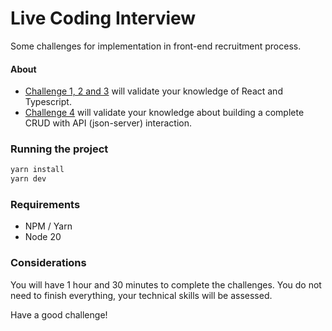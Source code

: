 # Live Coding Interview

Some challenges for implementation in front-end recruitment process.

#### About

- [Challenge 1, 2 and 3](https://github.com/lukascivil/live-coding-interview/tree/main/src/challenges) will validate your knowledge of React and Typescript.
- [Challenge 4](https://github.com/lukascivil/live-coding-interview/tree/main/src/challenges) will validate your knowledge about building a complete CRUD with API (json-server) interaction.

### Running the project

```sh
yarn install
yarn dev
```

### Requirements

- NPM / Yarn
- Node 20

### Considerations

You will have 1 hour and 30 minutes to complete the challenges. You do not need to finish everything, your technical skills will be assessed.

Have a good challenge!
